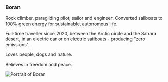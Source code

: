 <!-- note that Observable frontmatter (such as a title) will be interpreted as a HR and literal markdown by Leanpub, so we cannot use it in order to inject a title in markdown files which do not begin with a # H1 --> 

### Boran

Rock climber, paragliding pilot, sailor and engineer. Converted sailboats to 100% green energy for sustainable, autonomous life.

Full-time traveller since 2020, between the Arctic circle and the Sahara desert, in an electric car or on electric sailboats - producing "zero emissions".

Loves people, dogs and nature.

Believes in freedom and peace.

![Portrait of Boran](res/20250709_074842__Boran.jpg)
